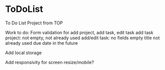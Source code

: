 # ToDoList

To Do List Project from TOP

Work to do:
Form validation for add project, add task, edit task
add task project:
not empty, not already used
add/edit task:
no fields empty
title not already used
due date in the future

Add local storage

Add responsivity for screen resize/mobile?

